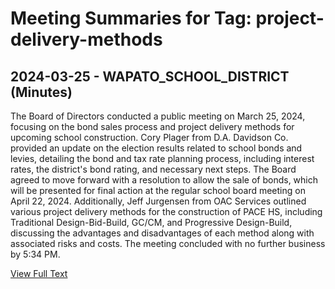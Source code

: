 # Meeting Summaries for Tag: project-delivery-methods

## 2024-03-25 - WAPATO_SCHOOL_DISTRICT (Minutes)

The Board of Directors conducted a public meeting on March 25, 2024, focusing on the bond sales process and project delivery methods for upcoming school construction. Cory Plager from D.A. Davidson Co. provided an update on the election results related to school bonds and levies, detailing the bond and tax rate planning process, including interest rates, the district's bond rating, and necessary next steps. The Board agreed to move forward with a resolution to allow the sale of bonds, which will be presented for final action at the regular school board meeting on April 22, 2024. Additionally, Jeff Jurgensen from OAC Services outlined various project delivery methods for the construction of PACE HS, including Traditional Design-Bid-Build, GC/CM, and Progressive Design-Build, discussing the advantages and disadvantages of each method along with associated risks and costs. The meeting concluded with no further business by 5:34 PM.

[View Full Text](https://raw.githubusercontent.com/VoronoiPerspectives/WashingtonStateSchoolBoardExplorer/refs/heads/main/data/countries/usa/states/wa/counties/yakima/school_boards/wapato_school_district/2024/2024-03-25-marchworksession-minutes.txt)


